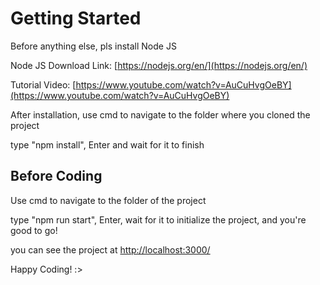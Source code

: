 # Getting Started 

Before anything else, pls install Node JS 

Node JS Download Link: [https://nodejs.org/en/](https://nodejs.org/en/)

Tutorial Video: [https://www.youtube.com/watch?v=AuCuHvgOeBY](https://www.youtube.com/watch?v=AuCuHvgOeBY)


After installation, use cmd to navigate to the folder where you cloned the project 

type "npm install", Enter and wait for it to finish

## Before Coding

 Use cmd to navigate to the folder of the project

 type "npm run start", Enter, wait for it to initialize the project, and you're good to go!

 you can see the project at [http://localhost:3000/](http://localhost:3000/)

 Happy Coding! :>


